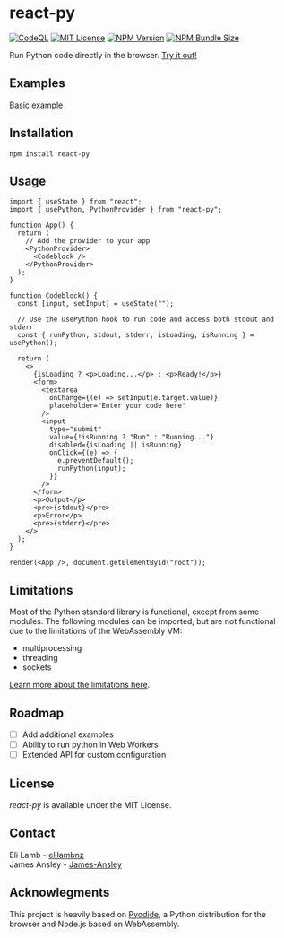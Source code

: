# react-py

<!-- [![Build Status](https://img.shields.io/github/workflow/status/elilambnz/react-py/Tests?style=flat-square&label=Tests)](https://github.com/elilambnz/react-py/actions?query=workflow%3ATests+branch%3Amain) -->

[![CodeQL](https://img.shields.io/github/workflow/status/elilambnz/react-py/CodeQL?style=flat-square&label=CodeQL)](https://github.com/elilambnz/react-py/actions?query=workflow%3ACodeQL+branch%3Amain)
[![MIT License](https://img.shields.io/npm/l/react-py?style=flat-square)](https://github.com/elilambnz/react-py/blob/main/LICENSE.md)
[![NPM Version](https://img.shields.io/npm/v/react-py?style=flat-square)](https://www.npmjs.com/package/react-py)
[![NPM Bundle Size](https://img.shields.io/bundlephobia/min/react-py?style=flat-square)](https://bundlephobia.com/package/react-py)

Run Python code directly in the browser. [Try it out!](https://elilambnz.github.io/react-py)

## Examples

[Basic example](https://elilambnz.github.io/react-py)

## Installation

```
npm install react-py
```

## Usage

```tsx
import { useState } from "react";
import { usePython, PythonProvider } from "react-py";

function App() {
  return (
    // Add the provider to your app
    <PythonProvider>
      <Codeblock />
    </PythonProvider>
  );
}

function Codeblock() {
  const [input, setInput] = useState("");

  // Use the usePython hook to run code and access both stdout and stderr
  const { runPython, stdout, stderr, isLoading, isRunning } = usePython();

  return (
    <>
      {isLoading ? <p>Loading...</p> : <p>Ready!</p>}
      <form>
        <textarea
          onChange={(e) => setInput(e.target.value)}
          placeholder="Enter your code here"
        />
        <input
          type="submit"
          value={!isRunning ? "Run" : "Running..."}
          disabled={isLoading || isRunning}
          onClick={(e) => {
            e.preventDefault();
            runPython(input);
          }}
        />
      </form>
      <p>Output</p>
      <pre>{stdout}</pre>
      <p>Error</p>
      <pre>{stderr}</pre>
    </>
  );
}

render(<App />, document.getElementById("root"));
```

## Limitations

Most of the Python standard library is functional, except from some modules. The following modules can be imported, but are not functional due to the limitations of the WebAssembly VM:

- multiprocessing
- threading
- sockets

[Learn more about the limitations here](https://pyodide.org/en/stable/usage/wasm-constraints.html).

## Roadmap

- [ ] Add additional examples
- [ ] Ability to run python in Web Workers
- [ ] Extended API for custom configuration

## License

_react-py_ is available under the MIT License.

## Contact

Eli Lamb - [elilambnz](https://github.com/elilambnz)  
James Ansley - [James-Ansley](https://github.com/James-Ansley)

## Acknowlegments

This project is heavily based on [Pyodide](https://pyodide.org/), a Python distribution for the browser and Node.js based on WebAssembly.
